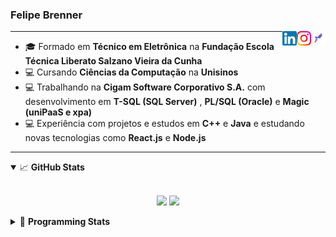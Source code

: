 <h3>Felipe Brenner</h3>

<a href="https://app.rocketseat.com.br/me/felipe-de-oliveira-brenner-conta-ignite" target="_blank" rel="nofollow"><img align="right" width="23rem" src="./assets/rocketseat.png" alt="Rocketseat: @felipe-de-oliveira-brenner-conta-ignite"/></a>
<a href="https://www.instagram.com/felipeobrenner/" target="_blank" rel="nofollow"><img align="right" width="23rem" src="./assets/instagram.png" alt="Instagram: @felipeobrenner"/></a>
<a href="https://www.linkedin.com/in/felipe-de-oliveira-brenner/" target="_blank" rel="nofollow"><img align="right" width="23rem" src="./assets/linkedin.png" alt="LinkedIn: @felipe-de-oliveira-brenner"/></a>

---

- 🎓 Formado em **Técnico em Eletrônica** na **Fundação Escola Técnica Liberato Salzano Vieira da Cunha**
- 💻 Cursando **Ciências da Computação** na **Unisinos**
- 💻 Trabalhando na **Cigam Software Corporativo S.A.** com desenvolvimento em **T-SQL (SQL Server)** , **PL/SQL (Oracle)** e **Magic (uniPaaS e xpa)**
- 💻 Experiência com projetos e estudos em **C++** e **Java** e estudando novas tecnologias como **React.js** e **Node.js**

---

<details open>
  <summary>📈 <b>GitHub Stats</b></summary>
  <br>
  <p align="center">
  <img src="https://github-readme-stats.vercel.app/api?username=felipebrenner&show_icons=true&theme=dark"/>
  <img src="https://github-readme-stats.vercel.app/api/top-langs/?username=felipebrenner&layout=compact&theme=dark">
  </p>

</details>

<details>
  <summary>🤖 <b>Programming Stats</b></summary>
  <br/>

  <!--START_SECTION:waka-->
**🐱 My Github Data** 

> 🏆 355 Contributions in the Year 2021
 > 
> 📦 52.9 kB Used in Github's Storage 
 > 
> 🚫 Not Opted to Hire
 > 
> 📜 16 Public Repositories 
 > 
> 🔑 1 Private Repository 
 > 
**I'm a Night 🦉** 

```text
🌞 Morning    33 commits     ██░░░░░░░░░░░░░░░░░░░░░░░   9.12% 
🌆 Daytime    91 commits     ██████░░░░░░░░░░░░░░░░░░░   25.14% 
🌃 Evening    215 commits    ██████████████░░░░░░░░░░░   59.39% 
🌙 Night      23 commits     █░░░░░░░░░░░░░░░░░░░░░░░░   6.35%

```
📅 **I'm Most Productive on Tuesday** 

```text
Monday       63 commits     ████░░░░░░░░░░░░░░░░░░░░░   17.4% 
Tuesday      82 commits     █████░░░░░░░░░░░░░░░░░░░░   22.65% 
Wednesday    31 commits     ██░░░░░░░░░░░░░░░░░░░░░░░   8.56% 
Thursday     42 commits     ███░░░░░░░░░░░░░░░░░░░░░░   11.6% 
Friday       23 commits     █░░░░░░░░░░░░░░░░░░░░░░░░   6.35% 
Saturday     58 commits     ████░░░░░░░░░░░░░░░░░░░░░   16.02% 
Sunday       63 commits     ████░░░░░░░░░░░░░░░░░░░░░   17.4%

```


📊 **This Week I Spent My Time On** 

```text
💬 Programming Languages: 
Markdown                 5 hrs 59 mins       ███████████░░░░░░░░░░░░░░   45.59% 
Python                   3 hrs 25 mins       ██████░░░░░░░░░░░░░░░░░░░   26.07% 
JavaScript               2 hrs               ███░░░░░░░░░░░░░░░░░░░░░░   15.33% 
Docker                   57 mins             █░░░░░░░░░░░░░░░░░░░░░░░░   7.35% 
JSON                     30 mins             █░░░░░░░░░░░░░░░░░░░░░░░░   3.85%

🔥 Editors: 
VS Code                  13 hrs 8 mins       █████████████████████████   100.0%

🐱‍💻 Projects: 
pysctp                   10 hrs 32 mins      ████████████████████░░░░░   80.2% 
www_CGFrontEnd           1 hr 29 mins        ██░░░░░░░░░░░░░░░░░░░░░░░   11.34% 
www_CGFrontTemplate      52 mins             █░░░░░░░░░░░░░░░░░░░░░░░░   6.67% 
Unknown Project          9 mins              ░░░░░░░░░░░░░░░░░░░░░░░░░   1.18% 
felipebrenner            2 mins              ░░░░░░░░░░░░░░░░░░░░░░░░░   0.35%

💻 Operating System: 
Linux                    10 hrs 43 mins      ████████████████████░░░░░   81.64% 
Windows                  2 hrs 24 mins       ████░░░░░░░░░░░░░░░░░░░░░   18.36%

```

**I Mostly Code in TypeScript** 

```text
TypeScript               5 repos             ███████░░░░░░░░░░░░░░░░░░   31.25% 
Java                     3 repos             ████░░░░░░░░░░░░░░░░░░░░░   18.75% 
CSS                      2 repos             ███░░░░░░░░░░░░░░░░░░░░░░   12.5% 
Assembly                 1 repo              █░░░░░░░░░░░░░░░░░░░░░░░░   6.25% 
HTML                     1 repo              █░░░░░░░░░░░░░░░░░░░░░░░░   6.25%

```



 Last Updated on 14/06/2021
<!--END_SECTION:waka-->
</details>
